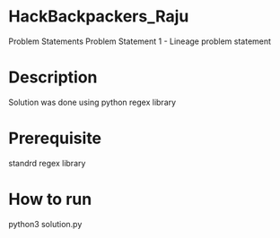 # HackBackpackers_Raju
Problem Statements
Problem Statement 1 - Lineage problem statement 
# Description
Solution was done using python regex library
# Prerequisite
standrd regex library
# How to run
python3 solution.py
